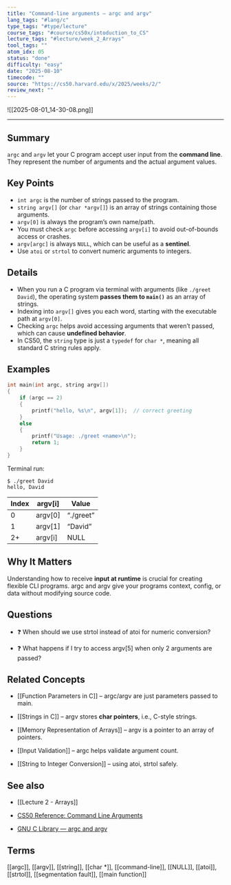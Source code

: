 ```yaml
---
title: "Command-line arguments — argc and argv"
lang_tags: "#lang/c"
type_tags: "#type/lecture"
course_tags: "#course/cs50x/intoduction_to_CS"
lecture_tags: "#lecture/week_2_Arrays"
tool_tags: ""
atom_idx: 05
status: "done"
difficulty: "easy"
date: "2025-08-10"
timecode: ""
source: "https://cs50.harvard.edu/x/2025/weeks/2/"
review_next: ""
---
```


![[2025-08-01_14-30-08.png]]

---

## Summary
`argc` and `argv` let your C program accept user input from the **command line**. They represent the number of arguments and the actual argument values.

## Key Points
- `int argc` is the number of strings passed to the program.
- `string argv[]` (or `char *argv[]`) is an array of strings containing those arguments.
- `argv[0]` is always the program’s own name/path.
- You must check `argc` before accessing `argv[i]` to avoid out-of-bounds access or crashes.
- `argv[argc]` is always `NULL`, which can be useful as a **sentinel**.
- Use `atoi` or `strtol` to convert numeric arguments to integers.

## Details
- When you run a C program via terminal with arguments (like `./greet David`), the operating system **passes them to `main()`** as an array of strings.
- Indexing into `argv[]` gives you each word, starting with the executable path at `argv[0]`.
- Checking `argc` helps avoid accessing arguments that weren’t passed, which can cause **undefined behavior**.
- In CS50, the `string` type is just a `typedef` for `char *`, meaning all standard C string rules apply.

## Examples

```c
int main(int argc, string argv[])
{
    if (argc == 2)
    {
        printf("hello, %s\n", argv[1]);  // correct greeting
    }
    else
    {
        printf("Usage: ./greet <name>\n");
        return 1;
    }
}
````

Terminal run:

```
$ ./greet David
hello, David
```

|**Index**|**argv[i]**|**Value**|
|---|---|---|
|0|argv[0]|“./greet”|
|1|argv[1]|“David”|
|2+|argv[i]|NULL|

## **Why It Matters**

  

Understanding how to receive **input at runtime** is crucial for creating flexible CLI programs. argc and argv give your programs context, config, or data without modifying source code.

  

## **Questions**

- ❓ When should we use strtol instead of atoi for numeric conversion?
    
- ❓ What happens if I try to access argv[5] when only 2 arguments are passed?
    

  

## **Related Concepts**

- [[Function Parameters in C]] – argc/argv are just parameters passed to main.
    
- [[Strings in C]] – argv stores **char pointers**, i.e., C-style strings.
    
- [[Memory Representation of Arrays]] – argv is a pointer to an array of pointers.
    
- [[Input Validation]] – argc helps validate argument count.
    
- [[String to Integer Conversion]] – using atoi, strtol safely.
    

  

## **See also**

- [[Lecture 2 - Arrays]]
    
- [CS50 Reference: Command Line Arguments](https://cs50.harvard.edu/x/2025/notes/2/#command-line-arguments)
    
- [GNU C Library — argc and argv](https://www.gnu.org/software/libc/manual/html_node/Program-Arguments.html)
    

  

## **Terms**

  

[[argc]], [[argv]], [[string]], [[char *]], [[command-line]], [[NULL]], [[atoi]], [[strtol]], [[segmentation fault]], [[main function]]